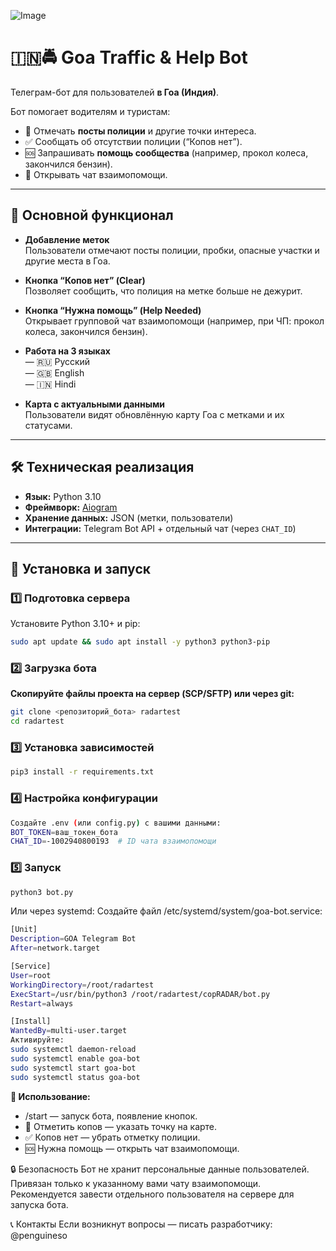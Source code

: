 ![Image](https://github.com/user-attachments/assets/a12e82a7-6c0e-41bd-849e-091b7bdaa702)
# 🇮🇳🚔 Goa Traffic & Help Bot  

Телеграм-бот для пользователей **в Гоа (Индия)**.  

Бот помогает водителям и туристам:  
- 🚨 Отмечать **посты полиции** и другие точки интереса.  
- ✅ Сообщать об отсутствии полиции (“Копов нет”).  
- 🆘 Запрашивать **помощь сообщества** (например, прокол колеса, закончился бензин).  
- 💬 Открывать чат взаимопомощи.  

---

## 📌 Основной функционал  

- **Добавление меток**  
  Пользователи отмечают посты полиции, пробки, опасные участки и другие места в Гоа.  

- **Кнопка “Копов нет” (Clear)**  
  Позволяет сообщить, что полиция на метке больше не дежурит.  

- **Кнопка “Нужна помощь” (Help Needed)**  
  Открывает групповой чат взаимопомощи (например, при ЧП: прокол колеса, закончился бензин).  

- **Работа на 3 языках**  
  — 🇷🇺 Русский  
  — 🇬🇧 English  
  — 🇮🇳 Hindi  

- **Карта с актуальными данными**  
  Пользователи видят обновлённую карту Гоа с метками и их статусами.  

---

## 🛠️ Техническая реализация  

- **Язык:** Python 3.10  
- **Фреймворк:** [Aiogram](https://docs.aiogram.dev/)  
- **Хранение данных:** JSON (метки, пользователи)  
- **Интеграции:** Telegram Bot API + отдельный чат (через `CHAT_ID`)  

---

## 🚀 Установка и запуск  

### 1️⃣ Подготовка сервера  

Установите Python 3.10+ и pip:  

```bash
sudo apt update && sudo apt install -y python3 python3-pip
```
### 2️⃣ Загрузка бота
**Скопируйте файлы проекта на сервер (SCP/SFTP) или через git:**
```bash
git clone <репозиторий_бота> radartest
cd radartest
```
### 3️⃣ Установка зависимостей
```bash
pip3 install -r requirements.txt
```
### 4️⃣ Настройка конфигурации
```bash
Создайте .env (или config.py) с вашими данными:
BOT_TOKEN=ваш_токен_бота
CHAT_ID=-1002940800193  # ID чата взаимопомощи
```
### 5️⃣ Запуск
```bash
python3 bot.py
```

Или через systemd:
Создайте файл /etc/systemd/system/goa-bot.service:
```bash
[Unit]
Description=GOA Telegram Bot
After=network.target

[Service]
User=root
WorkingDirectory=/root/radartest
ExecStart=/usr/bin/python3 /root/radartest/copRADAR/bot.py
Restart=always

[Install]
WantedBy=multi-user.target
Активируйте:
sudo systemctl daemon-reload
sudo systemctl enable goa-bot
sudo systemctl start goa-bot
sudo systemctl status goa-bot
```
**🧭 Использование:**
- /start — запуск бота, появление кнопок.
- 🚨 Отметить копов — указать точку на карте.
- ✅ Копов нет — убрать отметку полиции.
- 🆘 Нужна помощь — открыть чат взаимопомощи.

🔒 Безопасность
Бот не хранит персональные данные пользователей.
Привязан только к указанному вами чату взаимопомощи.
Рекомендуется завести отдельного пользователя на сервере для запуска бота.

📞 Контакты
Если возникнут вопросы — писать разработчику:
@penguineso
